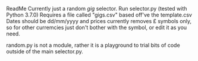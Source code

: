 ReadMe
Currently just a random *gig* selector.
Run selector.py (tested with Python 3.7.0)
Requires a file called "gigs.csv" based off've the template.csv
Dates should be dd/mm/yyyy and prices currently removes £ symbols only, so for other curremcies just don't bother with the symbol, or edit it as you need.

random.py is not a module, rather it is a playground to trial bits of code outside of the main selector.py.